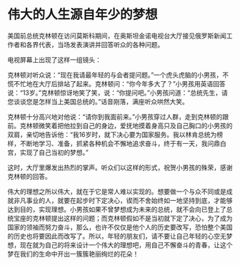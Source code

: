 # 伟大的人生源自年少的梦想

美国前总统克林顿在访问莫斯科期间，在奥斯坦金诺电视台大厅接见俄罗斯新闻工作者和各界代表，当场发表演讲并回答听众的各种问题。 

电视屏幕上出现了这样一组镜头： 

克林顿对听众说：“现在我请最年轻的与会者提问题。”一个虎头虎脑的小男孩，不慌不忙地在大厅后排站了起来。克林顿问：“你今年多大了？”小男孩用英语回答说：“13岁。”克林顿惊讶地笑了笑，说：“你提问吧。”小男孩问道：“总统先生，请您谈谈您是怎样当上美国总统的。”话音刚落，满座听众哄然大笑。 

克林顿十分高兴地对他说：“请你到我面前来。”小男孩穿过人群，走到克林顿的跟前。克林顿微笑着把他拉到自己的身边，爱抚地摸着身高只及自己胸口的小男孩的双肩，亲切地告诉他：“我16岁时，就下决心要为国家服务。我以林肯总统为榜样，不断地学习、准备，抓紧各种机会不懈地追求奋斗，终于有一天，我问鼎白宫，实现了自己当初的梦想。” 

这时，大厅里爆发出热烈的掌声。听众们以这样的形式，祝贺小男孩的殊荣，感谢克林顿的回答。 

伟大的理想之所以伟大，就在于它是常人难以实现的。想要做一个与众不同或是成就非凡事业的人，就要在起步时下定决心，锲而不舍始终如一地坚持到底，才能够达到目的，实现理想。小男孩如果不曾梦想成为未来的总统，就不会向已登上了总统宝座的克林顿提出这样的问题；而克林顿假如不是当初就下定了决心，为了成为国家的领袖而努力奋斗，那么，也许不仅仅是他个人的历史要改写，恐怕整个美国的历史也将要因此而改写了。所以，年轻的朋友们，请不要让自己年轻的心空无梦想，现在就为自己的将来设计一个伟大的理想吧，用自己不懈奋斗的青春，让这个梦在我们的生命中开出一簇簇艳丽绚烂的花朵！
 